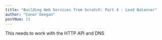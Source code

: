 ```yaml
---
title: "Building Web Services from Scratch: Part 4 - Load Balancer"
author: "Conor Deegan"
postNum: 11
---
```


This needs to work with the HTTP API and DNS
